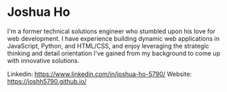 # Joshua Ho


I'm a former technical solutions engineer who stumbled upon his love for web development. I have experience building dynamic web applications in JavaScript, Python, and HTML/CSS, and enjoy leveraging the strategic thinking and detail orientation I've gained from my background to come up with innovative solutions.


Linkedin: https://www.linkedin.com/in/joshua-ho-5790/
Website: https://joshh5790.github.io/
